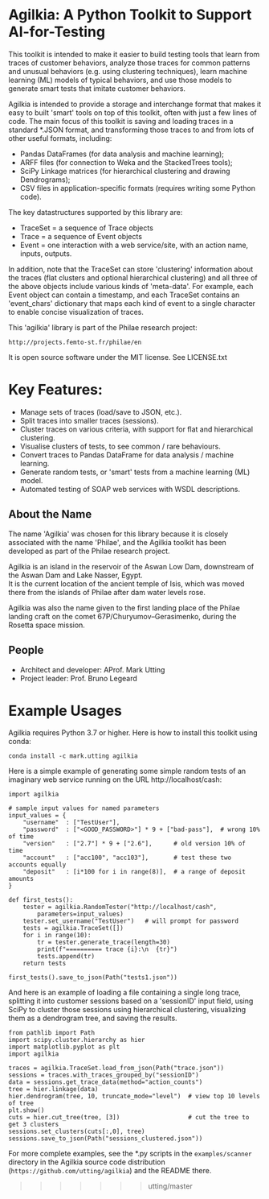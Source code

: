 # Agilkia: A Python Toolkit to Support AI-for-Testing

This toolkit is intended to make it easier to build testing tools that learn
from traces of customer behaviors, analyze those traces for common patterns
and unusual behaviors (e.g. using clustering techniques), learn machine learning (ML)
models of typical behaviors, and use those models to generate smart tests that
imitate customer behaviors.

Agilkia is intended to provide a storage and interchange format that makes it easy to
built 'smart' tools on top of this toolkit, often with just a few lines of code.
The main focus of this toolkit is saving and loading traces in a standard *.JSON
format, and transforming those traces to and from lots of other useful formats,
including:

 * Pandas DataFrames (for data analysis and machine learning);
 * ARFF files (for connection to Weka and the StackedTrees tools);
 * SciPy Linkage matrices (for hierarchical clustering and drawing Dendrograms);
 * CSV files in application-specific formats (requires writing some Python code).

The key datastructures supported by this library are:

 * TraceSet = a sequence of Trace objects
 * Trace = a sequence of Event objects
 * Event = one interaction with a web service/site, with an action name, inputs, outputs.

In addition, note that the TraceSet can store 'clustering' information about the
traces (flat clusters and optional hierarchical clustering) and all three of the
above objects include various kinds of 'meta-data'.  For example, each Event
object can contain a timestamp, and each TraceSet contains an 'event_chars' dictionary
that maps each kind of event to a single character to enable concise visualization of traces.


This 'agilkia' library is part of the Philae research project:

    http://projects.femto-st.fr/philae/en

It is open source software under the MIT license.
See LICENSE.txt

# Key Features:

* Manage sets of traces (load/save to JSON, etc.).
* Split traces into smaller traces (sessions).
* Cluster traces on various criteria, with support for flat and hierarchical clustering.
* Visualise clusters of tests, to see common / rare behaviours.
* Convert traces to Pandas DataFrame for data analysis / machine learning.
* Generate random tests, or 'smart' tests from a machine learning (ML) model.
* Automated testing of SOAP web services with WSDL descriptions.


## About the Name

The name 'Agilkia' was chosen for this library because it is
closely associated with the name 'Philae', and the Agilkia toolkit
has been developed as part of the Philae research project.

Agilkia is an island in the reservoir of the Aswan Low Dam, 
downstream of the Aswan Dam and Lake Nasser, Egypt.  
It is the current location of the ancient temple of Isis, which was 
moved there from the islands of Philae after dam water levels rose.
    
Agilkia was also the name given to the first landing place of the
Philae landing craft on the comet 67P/Churyumov–Gerasimenko,
during the Rosetta space mission.


## People

* Architect and developer: AProf. Mark Utting
* Project leader: Prof. Bruno Legeard


# Example Usages

Agilkia requires Python 3.7 or higher.
Here is how to install this toolkit using conda:
```
conda install -c mark.utting agilkia
```

Here is a simple example of generating some simple random tests of an imaginary
web service running on the URL http://localhost/cash:
```
import agilkia

# sample input values for named parameters
input_values = {
    "username"  : ["TestUser"],
    "password"  : ["<GOOD_PASSWORD>"] * 9 + ["bad-pass"],  # wrong 10% of time
    "version"   : ["2.7"] * 9 + ["2.6"],      # old version 10% of time
    "account"   : ["acc100", "acc103"],       # test these two accounts equally
    "deposit"   : [i*100 for i in range(8)],  # a range of deposit amounts
}

def first_tests():
    tester = agilkia.RandomTester("http://localhost/cash",
        parameters=input_values)
    tester.set_username("TestUser")   # will prompt for password
    tests = agilkia.TraceSet([])
    for i in range(10):
        tr = tester.generate_trace(length=30)
        print(f"========== trace {i}:\n  {tr}")
        tests.append(tr)
    return tests

first_tests().save_to_json(Path("tests1.json"))
```

And here is an example of loading a file containing a single long trace, splitting it into
customer sessions based on a 'sessionID' input field, using SciPy to cluster those sessions
using hierarchical clustering, visualizing them as a dendrogram tree, and saving the results.
```
from pathlib import Path
import scipy.cluster.hierarchy as hier
import matplotlib.pyplot as plt
import agilkia

traces = agilkia.TraceSet.load_from_json(Path("trace.json"))
sessions = traces.with_traces_grouped_by("sessionID")
data = sessions.get_trace_data(method="action_counts")
tree = hier.linkage(data)
hier.dendrogram(tree, 10, truncate_mode="level")  # view top 10 levels of tree
plt.show()
cuts = hier.cut_tree(tree, [3])                   # cut the tree to get 3 clusters
sessions.set_clusters(cuts[:,0], tree)
sessions.save_to_json(Path("sessions_clustered.json"))
```

For more complete examples, see the *.py scripts in the `examples/scanner` directory in the
Agilkia source code distribution (`https://github.com/utting/agilkia`) and the README there.
>>>>>>> utting/master
